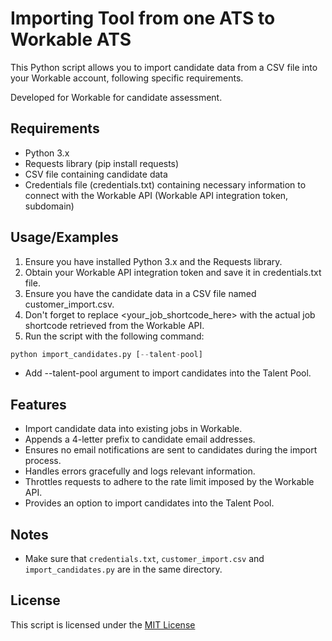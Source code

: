 
# Importing Tool from one ATS to Workable ATS

This Python script allows you to import candidate data from a CSV file into your Workable account, following specific requirements.

Developed for Workable for candidate assessment.


## Requirements

- Python 3.x
- Requests library (pip install requests)
- CSV file containing candidate data
- Credentials file (credentials.txt) containing necessary information to connect with the Workable API (Workable API integration token, subdomain)
## Usage/Examples

1. Ensure you have installed Python 3.x and the Requests library.
2. Obtain your Workable API integration token and save it in credentials.txt file.
3. Ensure you have the candidate data in a CSV file named customer_import.csv.
4. Don't forget to replace <your_job_shortcode_here> with the actual job shortcode retrieved from the Workable API.
5. Run the script with the following command:

```python
python import_candidates.py [--talent-pool]
```

- Add --talent-pool argument to import candidates into the Talent Pool.

## Features

- Import candidate data into existing jobs in Workable.
- Appends a 4-letter prefix to candidate email addresses.
- Ensures no email notifications are sent to candidates during the import process.
- Handles errors gracefully and logs relevant information.
- Throttles requests to adhere to the rate limit imposed by the Workable API.
- Provides an option to import candidates into the Talent Pool.

## Notes

- Make sure that `credentials.txt`, `customer_import.csv` and `import_candidates.py` are in the same directory.

## License

This script is licensed under the
[MIT License](https://choosealicense.com/licenses/mit/)

